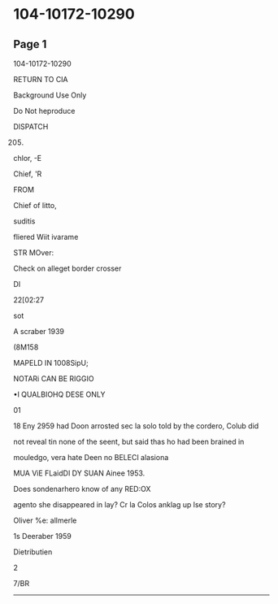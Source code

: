 # 104-10172-10290

## Page 1

104-10172-10290

RETURN TO CIA

Background Use Only

Do Not heproduce

DISPATCH

205)

chlor, -E

Chief, 'R

FROM

Chief of litto,

suditis

fliered Wiit ivarame

STR MOver:

Check on alleget border crosser

DI

22[02:27

sot

A scraber 1939

(8M158

MAPELD IN 1008SipU;

NOTARi CAN BE RIGGIO

•I QUALBIOHQ DESE ONLY

01

18 Eny 2959 had Doon arrosted sec la solo told by the cordero, Colub did

not reveal tin none of the seent, but said thas ho had been brained in

mouledgo, vera hate Deen no BELECI alasiona

MUA ViE FLaidDI DY SUAN Ainee 1953.

Does sondenarhero know of any RED:OX

agento she disappeared in lay? Cr la Colos anklag up lse story?

Oliver %e: allmerle

1s Deeraber 1959

Dietributien

2

7/BR

---

